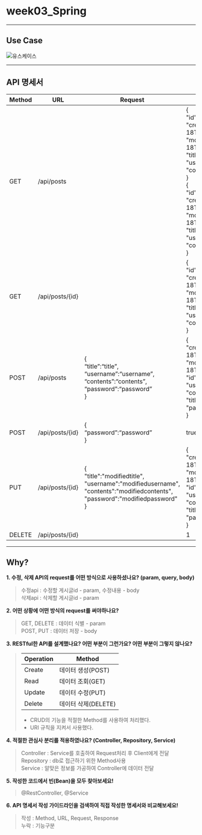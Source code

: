 # week03_Spring
<hr>

## Use Case

![유스케이스](https://user-images.githubusercontent.com/110081578/185285663-a6598d7e-5996-49d5-a32c-df1701dc3148.JPG)

<hr>

## API 명세서

Method |  URL | Request | Response
---|---|---|---|
GET | /api/posts | | {<br>"id":1,<br>"createdAt":"2022-08-18T11:45:52.611009",<br>"modifiedAt":"2022-08-18T11:45:52.611009",<br>"title":"title",<br>"username":"username",<br>"contents": "contents"<br>}<br>{<br>"id":2,<br>"createdAt":"2022-08-18T03:53:17.715",<br>"modifiedAt":"2022-08-18T03:53:17.715",<br>"title":"title",<br>"username":"username",<br>"contents":"contents"<br>}
GET | /api/posts/{id} | | {<br>"id":2,<br>"createdAt":"2022-08-18T03:53:17.715",<br>"modifiedAt":"2022-08-18T03:53:17.715",<br>"title":"title2",<br>"username":"username2",<br>"contents": "contents2",<br>}
POST | /api/posts | {<br>“title”:“title”,<br>“username”:“username”,<br>“contents”:“contents”,<br>“password”:“password”<br>} | {<br>"createdAt":"2022-08-18T11:45:52.611009",<br>"modifiedAt":"2022-08-18T11:45:52.611009",<br>"id":1,<br>"username":"username",<br>"contents":"contents",<br>"title":"title",<br>"password":"password"<br>}
POST | /api/posts/{id} | {<br>“password”:“password”<br>} | true 
PUT | /api/posts/{id} | {<br>"title":"modifiedtitle",<br>"username":"modifiedusername",<br>"contents":"modifiedcontents",<br>"password":"modifiedpassword"<br>} | {<br>"createdAt":"2022-08-18T11:45:52.611009",<br>"modifiedtAt":"2022-08-18T04:01:32.353",<br>"id":1,<br>"username":"modifiedusername",<br>"contents":"modifiedcontents",<br>"title":"modifiedtitle",<br>"password":"modifiedpassword"<br>}
DELETE | /api/posts/{id} | | 1

<hr>

## Why?
**1. 수정, 삭제 API의 request를 어떤 방식으로 사용하셨나요? (param, query, body)**
>수정api : 수정할 게시글id - param, 수정내용 - body<br>
>삭제api : 삭제할 게시글id - param




**2. 어떤 상황에 어떤 방식의 request를 써야하나요?**
>GET, DELETE : 데이터 식별 - param<br>
>POST, PUT : 데이터 저장 - body 



**3. RESTful한 API를 설계했나요? 어떤 부분이 그런가요? 어떤 부분이 그렇지 않나요?**
> Operation | Method 
>---|---|
>Create | 데이터 생성(POST)
>Read | 데이터 조회(GET)
>Update | 데이터 수정(PUT)
>Delete | 데이터 삭제(DELETE)<br>
>* CRUD의 기능을 적절한 Method를 사용하여 처리했다. 
>* URI 규칙을 지켜서 사용했다.



**4. 적절한 관심사 분리를 적용하였나요? (Controller, Repository, Service)**
>Controller : Service를 호출하여 Request처리 후 Client에게 전달<br>
>Repository : db로 접근하기 위한 Method사용<br>
>Service : 알맞은 정보를 가공하여 Controller에 데이터 전달



**5. 작성한 코드에서 빈(Bean)을 모두 찾아보세요!**
>@RestController, @Service

**6. API 명세서 작성 가이드라인을 검색하여 직접 작성한 명세서와 비교해보세요!**
>작성 : Method, URL, Request, Response<br>
>누락 : 기능구분

